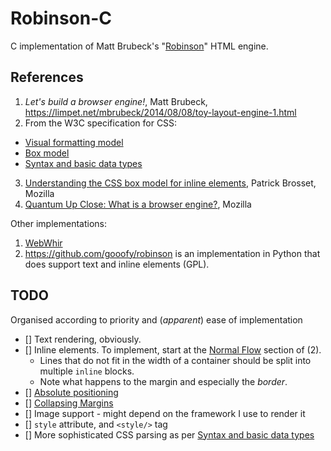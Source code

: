 
Robinson-C
==========

C implementation of Matt Brubeck's "[Robinson][]" HTML engine.

[Robinson]: https://limpet.net/mbrubeck/2014/08/08/toy-layout-engine-1.html

References
----------

1. _Let's build a browser engine!_, Matt Brubeck, <https://limpet.net/mbrubeck/2014/08/08/toy-layout-engine-1.html> 
2. From the W3C specification for CSS:
 * [Visual formatting model](https://www.w3.org/TR/CSS2/visuren.html)
 * [Box model](https://www.w3.org/TR/CSS2/box.html)
 * [Syntax and basic data types](https://www.w3.org/TR/2011/REC-CSS2-20110607/syndata.html) 
3. [Understanding the CSS box model for inline elements](https://hacks.mozilla.org/2015/03/understanding-inline-box-model/), Patrick Brosset, Mozilla
4. [Quantum Up Close: What is a browser engine?](https://hacks.mozilla.org/2017/05/quantum-up-close-what-is-a-browser-engine/), Mozilla

Other implementations:
1. [WebWhir](https://github.com/reesmichael1/WebWhir)
1. <https://github.com/gooofy/robinson> is an implementation in Python that
does support text and inline elements (GPL). 

TODO
----

Organised according to priority and (_apparent_) ease of implementation

* [] Text rendering, obviously.
* [] Inline elements. To implement, start at the [Normal Flow][normalflow] section of (2).
  * Lines that do not fit in the width of a container should be split into multiple `inline` blocks.
  * Note what happens to the margin and especially the _border_.
* [] [Absolute positioning](https://www.w3.org/TR/CSS2/visuren.html#absolute-positioning)
* [] [Collapsing Margins](https://www.w3.org/TR/CSS2/box.html#collapsing-margins)
* [] Image support - might depend on the framework I use to render it
* [] `style` attribute, and `<style/>` tag
* [] More sophisticated CSS parsing as per [Syntax and basic data types](https://www.w3.org/TR/2011/REC-CSS2-20110607/syndata.html)

[normalflow]: https://www.w3.org/TR/CSS2/visuren.html#normal-flow

